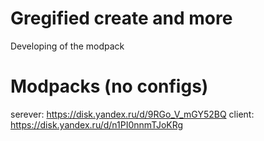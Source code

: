 # Gregified create and more
Developing of the modpack

# Modpacks (no configs)
serever: https://disk.yandex.ru/d/9RGo_V_mGY52BQ
client: https://disk.yandex.ru/d/n1PI0nnmTJoKRg